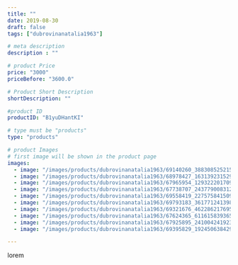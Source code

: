```yaml
---
title: ""
date: 2019-08-30
draft: false
tags: ["dubrovinanatalia1963"]

# meta description
description : ""

# product Price
price: "3000"
priceBefore: "3600.0"

# Product Short Description
shortDescription: ""

#product ID
productID: "B1yuDHantKI"

# type must be "products"
type: "products"

# product Images
# first image will be shown in the product page
images:
  - image: "/images/products/dubrovinanatalia1963/69140260_388308525215724_2179240956383027028_n.jpg"
  - image: "/images/products/dubrovinanatalia1963/68978427_163139231529420_8979319081922640438_n.jpg"
  - image: "/images/products/dubrovinanatalia1963/67965954_129322201709361_230344371942689836_n.jpg"
  - image: "/images/products/dubrovinanatalia1963/67738707_2437790083122566_6332531939022388262_n.jpg"
  - image: "/images/products/dubrovinanatalia1963/69558419_227575841509942_5923268247865978060_n.jpg"
  - image: "/images/products/dubrovinanatalia1963/69793183_361771241398574_7660479184563845323_n.jpg"
  - image: "/images/products/dubrovinanatalia1963/69321676_462286217695523_6074293094409939362_n.jpg"
  - image: "/images/products/dubrovinanatalia1963/67624365_611615839365712_7046365534901437776_n.jpg"
  - image: "/images/products/dubrovinanatalia1963/67925895_2410042419233135_6559569674928855522_n.jpg"
  - image: "/images/products/dubrovinanatalia1963/69395829_192450638429953_5857380064879918883_n.jpg"

---
```

lorem
